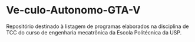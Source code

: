 # Ve-culo-Autonomo-GTA-V
Repositório destinado à listagem de programas elaborados na disciplina de TCC do curso de engenharia mecatrônica da Escola Politécnica da USP.
